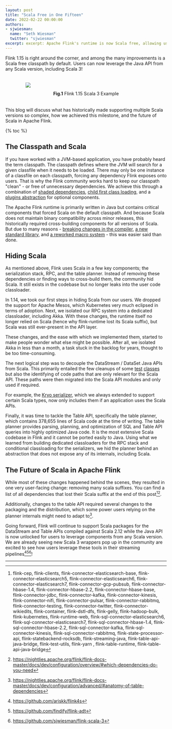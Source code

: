 ```yaml
---
layout: post
title: "Scala Free in One Fifteen"
date: 2022-02-22 00:00:00
authors:
- sjwiesman:
  name: "Seth Wiesman"
  twitter: "sjwiesman"
excerpt: excerpt: Apache Flink's runtime is now Scala free, allowing users to leverage any Scala version in their user code - including Scala 3!
---
```


Flink 1.15 is right around the corner, and among the many improvements is a Scala free classpath by default.
Users can now leverage the Java API from any Scala version, including Scala 3!

<figure style="margin-left:auto;margin-right:auto;display:block;padding-top: 20px;padding-bottom:20px;width:75%;">
  <img src="{{ site.baseurl }}/img/blog/2022-02-22-scala-free/flink-scala-3.jpeg">
  <figcaption style="padding-top: 10px;text-align:center"><b>Fig.1</b> Flink 1.15 Scala 3 Example</figcaption>
</figure>

This blog will discuss what has historically made supporting multiple Scala versions so complex, how we achieved this milestone, and the future of Scala in Apache Flink. 

{% toc %}

## The Classpath and Scala

If you have worked with a JVM-based application, you have probably heard the term classpath.
The classpath defines where the JVM will search for a given classfile when it needs to be loaded.
There may only be one instance of a classfile on each classpath, forcing any dependency Flink exposes onto users.
That is why the Flink community works hard to keep our classpath "clean" - or free of unnecessary dependencies.
We achieve this through a combination of [shaded dependencies](https://github.com/apache/flink-shaded), [child first class loading](https://nightlies.apache.org/flink/flink-docs-stable/docs/ops/debugging/debugging_classloading/#inverted-class-loading-and-classloader-resolution-order), and a [plugins abstraction](https://nightlies.apache.org/flink/flink-docs-stable/docs/deployment/filesystems/plugins/) for optional components.

The Apache Flink runtime is primarily written in Java but contains critical components that forced Scala on the default classpath.
And because Scala does not maintain binary compatibility across minor releases, this historically required cross-building components for all versions of Scala.
But due to many reasons - [breaking changes in the compiler](https://github.com/scala/scala/releases/tag/v2.12.8), [a new standard library](https://www.scala-lang.org/news/2.13.0), and [a reworked macro system](https://docs.scala-lang.org/scala3/guides/macros/macros.html) - this was easier said than done.

## Hiding Scala 

As mentioned above, Flink uses Scala in a few key components; the serialization stack, RPC, and the table planner.
Instead of removing these dependencies or finding ways to cross-build them, the community hid Scala.
It still exists in the codebase but no longer leaks into the user code classloader.

In 1.14, we took our first steps in hiding Scala from our users.
We dropped the support for Apache Mesos, which Kubernetes very much eclipsed in terms of adoption.
Next, we isolated our RPC system into a dedicated classloader, including Akka.
With these changes, the runtime itself no longer relied on Scala (hence why flink-runtime lost its Scala suffix), but Scala was still ever-present in the API layer.

These changes, and the ease with which we implemented them, started to make people wonder what else might be possible.
After all, we isolated Akka in less than a month, a task stuck in the backlog for years, thought to be too time-consuming. 

The next logical step was to decouple the DataStream / DataSet Java APIs from Scala.
This primarily entailed the few cleanups of some [test](https://issues.apache.org/jira/browse/FLINK-23967) [classes](https://issues.apache.org/jira/browse/FLINK-23968) but also the identifying of code paths that are only relevant for the Scala API. 
These paths were then migrated into the Scala API modules and only used if required.

For example, the [Kryo serializer](https://issues.apache.org/jira/browse/FLINK-24017), which we always extended to support certain Scala types, now only includes them if an application uses the Scala APIs. 

Finally, it was time to tackle the Table API, specifically the table planner, which contains 378,655 lines of Scala code at the time of writing.
The table planner provides parsing, planning, and optimization of SQL and Table API queries into highly optimized Java code.
It is the most extensive Scala codebase in Flink and it cannot be ported easily to Java.
Using what we learned from building dedicated classloaders for the RPC stack and conditional classloading for the serializers, we hid the planner behind an abstraction that does not expose any of its internals, including Scala. 

## The Future of Scala in Apache Flink 

While most of these changes happened behind the scenes, they resulted in one very user-facing change: removing many scala suffixes. You can find a list of all dependencies that lost their Scala suffix at the end of this post[^1][^2]. 

Additionally, changes to the table API required several changes to the packaging and the distribution, which some power users relying on the planner internals might need to adapt to[^3].

Going forward, Flink will continue to support Scala packages for the DataStream and Table APIs compiled against Scala 2.12 while the Java API is now unlocked for users to leverage components from any Scala version.
We are already seeing new Scala 3 wrappers pop up in the community are excited to see how users leverage these tools in their streaming pipelines[^4][^5][^6]!

<hr>

[^1]: flink-cep, flink-clients, flink-connector-elasticsearch-base, flink-connector-elasticsearch5, flink-connector-elasticsearch6, flink-connector-elasticsearch7, flink-connector-gcp-pubsub, flink-connector-hbase-1.4, flink-connector-hbase-2.2, flink-connector-hbase-base, flink-connector-jdbc, flink-connector-kafka, flink-connector-kinesis, flink-connector-nifi, flink-connector-pulsar, flink-connector-rabbitmq, flink-connector-testing, flink-connector-twitter, flink-connector-wikiedits, flink-container, flink-dstl-dfs, flink-gelly, flink-hadoop-bulk, flink-kubernetes, flink-runtime-web, flink-sql-connector-elasticsearch6, flink-sql-connector-elasticsearch7, flink-sql-connector-hbase-1.4, flink-sql-connector-hbase-2.2, flink-sql-connector-kafka, flink-sql-connector-kinesis, flink-sql-connector-rabbitmq, flink-state-processor-api, flink-statebackend-rocksdb, flink-streaming-java, flink-table-api-java-bridge, flink-test-utils, flink-yarn , flink-table-runtime, flink-table-api-java-bridge
[^2]: https://nightlies.apache.org/flink/flink-docs-master/docs/dev/configuration/overview/#which-dependencies-do-you-need 
[^3]: https://nightlies.apache.org/flink/flink-docs-master/docs/dev/configuration/advanced/#anatomy-of-table-dependencies
[^4]: https://github.com/ariskk/flink4s 
[^5]: https://github.com/findify/flink-adt 
[^6]: https://github.com/sjwiesman/flink-scala-3 